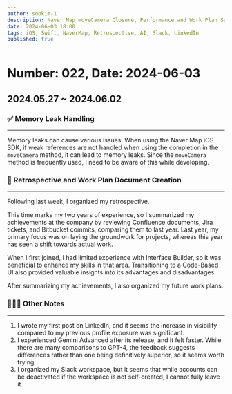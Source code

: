 ```yaml
---
author: sookim-1
description: Naver Map moveCamera Closure, Performance and Work Plan Summary, LinkedIn Post Creation, Gemini Advanced Experience, Slack Workspace Account Deactivation
date: 2024-06-03 18:00
tags: iOS, Swift, NaverMap, Retrospective, AI, Slack, LinkedIn
published: true
---
```

# Number: 022, Date: 2024-06-03

## 2024.05.27 ~ 2024.06.02
### ✅ Memory Leak Handling

---

Memory leaks can cause various issues. When using the Naver Map iOS SDK, if weak references are not handled when using the completion in the `moveCamera` method, it can lead to memory leaks. Since the `moveCamera` method is frequently used, I need to be aware of this while developing.

### 🌈 Retrospective and Work Plan Document Creation

---

Following last week, I organized my retrospective.

This time marks my two years of experience, so I summarized my achievements at the company by reviewing Confluence documents, Jira tickets, and Bitbucket commits, comparing them to last year. Last year, my primary focus was on laying the groundwork for projects, whereas this year has seen a shift towards actual work.

When I first joined, I had limited experience with Interface Builder, so it was beneficial to enhance my skills in that area. Transitioning to a Code-Based UI also provided valuable insights into its advantages and disadvantages.

After summarizing my achievements, I also organized my future work plans.

### 🙋🏻‍♂️ Other Notes

---

1. I wrote my first post on LinkedIn, and it seems the increase in visibility compared to my previous profile exposure was significant.
2. I experienced Gemini Advanced after its release, and it felt faster. While there are many comparisons to GPT-4, the feedback suggests differences rather than one being definitively superior, so it seems worth trying.
3. I organized my Slack workspace, but it seems that while accounts can be deactivated if the workspace is not self-created, I cannot fully leave it.

